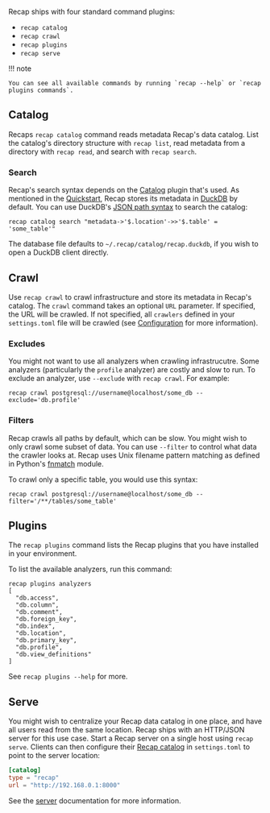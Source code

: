 Recap ships with four standard command plugins:

* `recap catalog`
* `recap crawl`
* `recap plugins`
* `recap serve`

!!! note

    You can see all available commands by running `recap --help` or `recap plugins commands`.

## Catalog

Recaps `recap catalog` command reads metadata Recap's data catalog. List the catalog's directory structure with `recap list`, read metadata from a directory with `recap read`, and search with `recap search`.

### Search

Recap's search syntax depends on the [Catalog](catalogs.md) plugin that's used. As mentioned in the [Quickstart](quickstart.md), Recap stores its metadata in [DuckDB](https://duckdb.org) by default. You can use DuckDB's [JSON path syntax](https://duckdb.org/docs/extensions/json) to search the catalog:

    recap catalog search "metadata->'$.location'->>'$.table' = 'some_table'"

The database file defaults to `~/.recap/catalog/recap.duckdb`, if you wish to open a DuckDB client directly.

## Crawl

Use `recap crawl` to crawl infrastructure and store its metadata in Recap's catalog. The `crawl` command takes an optional `URL` parameter. If specified, the URL will be crawled. If not specified, all `crawlers` defined in your `settings.toml` file will be crawled (see [Configuration](configuration.md) for more information).

### Excludes

You might not want to use all analyzers when crawling infrastrucutre. Some analyzers (particularly the `profile` analyzer) are costly and slow to run. To exclude an analyzer, use `--exclude` with `recap crawl`. For example:

    recap crawl postgresql://username@localhost/some_db --exclude='db.profile'

### Filters

Recap crawls all paths by default, which can be slow. You might wish to only crawl some subset of data. You can use `--filter` to control what data the crawler looks at. Recap uses Unix filename pattern matching as defined in Python's [fnmatch](https://docs.python.org/3/library/fnmatch.html) module.

To crawl only a specific table, you would use this syntax:

    recap crawl postgresql://username@localhost/some_db --filter='/**/tables/some_table'

## Plugins

The `recap plugins` command lists the Recap plugins that you have installed in your environment.

To list the available analyzers, run this command:

```
recap plugins analyzers
[
  "db.access",
  "db.column",
  "db.comment",
  "db.foreign_key",
  "db.index",
  "db.location",
  "db.primary_key",
  "db.profile",
  "db.view_definitions"
]
```

See `recap plugins --help` for more.

## Serve

You might wish to centralize your Recap data catalog in one place, and have all users read from the same location. Recap ships with an HTTP/JSON server for this use case. Start a Recap server on a single host using `recap serve`. Clients can then configure their [Recap catalog](catalogs.md#recap-catalog) in `settings.toml` to point to the server location:

```toml
[catalog]
type = "recap"
url = "http://192.168.0.1:8000"
```

See the [server](server.md) documentation for more information.